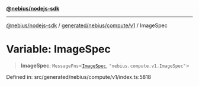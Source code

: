 [**@nebius/nodejs-sdk**](../../../../../README.md)

***

[@nebius/nodejs-sdk](../../../../../README.md) / [generated/nebius/compute/v1](../README.md) / ImageSpec

# Variable: ImageSpec

> **ImageSpec**: `MessageFns`\<[`ImageSpec`](../interfaces/ImageSpec.md), `"nebius.compute.v1.ImageSpec"`\>

Defined in: src/generated/nebius/compute/v1/index.ts:5818
